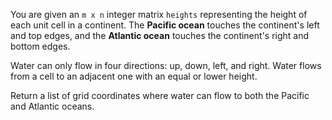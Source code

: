 You are given an `m x n` integer matrix `heights` representing the height of each unit cell in a continent. The **Pacific ocean** touches the continent's left and top edges, and the **Atlantic ocean** touches the continent's right and bottom edges.

Water can only flow in four directions: up, down, left, and right. Water flows from a cell to an adjacent one with an equal or lower height.

Return a list of grid coordinates where water can flow to both the Pacific and Atlantic oceans.